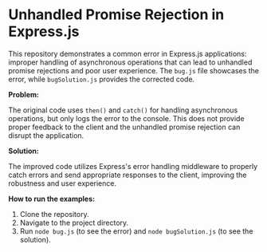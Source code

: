 # Unhandled Promise Rejection in Express.js

This repository demonstrates a common error in Express.js applications: improper handling of asynchronous operations that can lead to unhandled promise rejections and poor user experience.  The `bug.js` file showcases the error, while `bugSolution.js` provides the corrected code.

**Problem:**

The original code uses `then()` and `catch()` for handling asynchronous operations, but only logs the error to the console.  This does not provide proper feedback to the client and the unhandled promise rejection can disrupt the application.

**Solution:**

The improved code utilizes Express's error handling middleware to properly catch errors and send appropriate responses to the client, improving the robustness and user experience.

**How to run the examples:**

1. Clone the repository.
2. Navigate to the project directory.
3. Run `node bug.js` (to see the error) and `node bugSolution.js` (to see the solution).